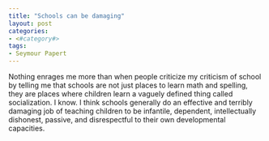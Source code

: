 ```yaml
---
title: "Schools can be damaging"
layout: post
categories:
- <#category#>
tags:
- Seymour Papert
---
```


Nothing enrages me more than when people criticize my criticism of school by telling me that schools are not just places to learn math and spelling, they are places where children learn a vaguely defined thing called socialization. I know. I think schools generally do an effective and terribly damaging job of teaching children to be infantile, dependent, intellectually dishonest, passive, and disrespectful to their own developmental capacities.
